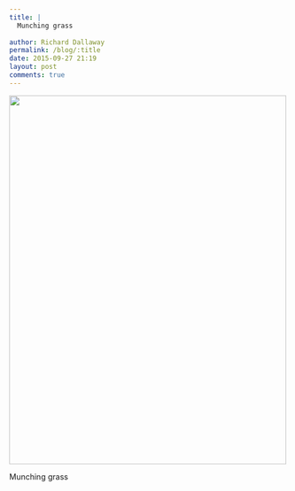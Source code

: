```yaml
---
title: |
  Munching grass
  
author: Richard Dallaway
permalink: /blog/:title
date: 2015-09-27 21:19
layout: post
comments: true
---
```


<div><a href="//static.skitters.dallaway.com/tp_IMG_20150927_143900.jpg"><img src="//static.skitters.dallaway.com/tp_thumb_IMG_20150927_143900.jpg" width="500" height="667"/></a></div>

Munching grass
  
      
